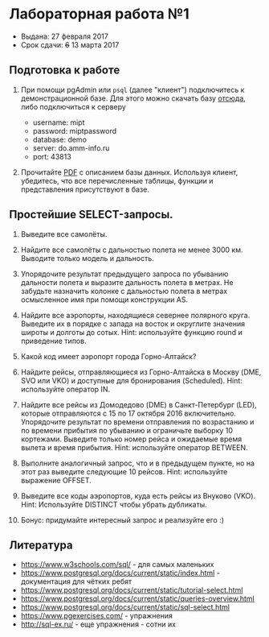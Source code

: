 # Лабораторная работа №1

* Выдана: 27 февраля 2017
* Срок сдачи: <s>6</s> 13 марта 2017

## Подготовка к работе

1. При помощи pgAdmin или `psql` (далее "клиент") подключитесь к демонстрационной базе. Для этого можно скачать базу [отсюда](https://edu.postgrespro.ru/demo_medium.zip), либо подключиться к серверу

	* username: mipt
	* password: miptpassword
	* database: demo
	* server: do.amm-info.ru
	* port: 43813

2. Прочитайте [PDF](https://edu.postgrespro.ru/bookings.pdf) с описанием базы данных. Используя клиент, убедитесь, что все перечисленные таблицы, функции и представления присутствуют в базе.

## Простейшие SELECT-запросы.

1. Выведите все самолёты.

2. Найдите все самолёты с дальностью полета не менее 3000 км. Выводите только модель и дальность.

3. Упорядочите результат предыдущего запроса по убыванию дальности полета и выразите дальность полета в метрах. Не забудьте назначить колонке с дальностью полета в метрах осмысленное имя при помощи конструкции AS.

4. Найдите все аэропорты, находящиеся севернее полярного круга. Выведите их в порядке с запада на восток и округлите значения широты и долготы до сотых. Hint: используйте функцию round и приведение типов.

5. Какой код имеет аэропорт города Горно-Алтайск?

6. Найдите рейсы, отправляющиеся из Горно-Алтайска в Москву (DME, SVO или VKO) и доступные для бронирования (Scheduled). Hint: используйте оператор IN.

7. Найдите все рейсы  из Домодедово (DME) в Санкт-Петербург (LED), которые отправляются с 15 по 17 октября 2016 включительно. Упорядочите результат по времени отправления по возрастанию и по времени прибытия по убыванию и ограничьте выборку 10 кортежами. Выведите только номер рейса и ожидаемые время вылета и время прибытия. Hint: используйте оператор BETWEEN.

8. Выполните аналогичный запрос, что и в предыдущем пункте, но на этот раз выведите следующие 10 рейсов. Hint: используйте выражение OFFSET.

9. Выведите все коды аэропортов, куда есть рейсы из Внуково (VKO). Hint: Используйте DISTINCT чтобы убрать дубликаты.

10. Бонус: придумайте интересный запрос и реализуйте его :)

## Литература
* https://www.w3schools.com/sql/ - для самых маленьких
* https://www.postgresql.org/docs/current/static/index.html - документация для чётких ребят
 * https://www.postgresql.org/docs/current/static/tutorial-select.html
 * https://www.postgresql.org/docs/current/static/queries-overview.html
 * https://www.postgresql.org/docs/current/static/sql-select.html
* https://www.pgexercises.com/ - упражнения
* http://sql-ex.ru/ - еще упражнения - сотни их 
